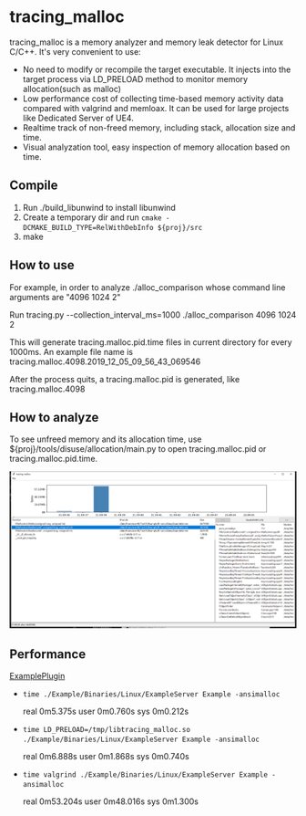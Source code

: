 # tracing_malloc

tracing_malloc is a memory analyzer and memory leak detector for Linux C/C++. It's very convenient to use:

* No need to modify or recompile the target executable. It injects into the target process via LD_PRELOAD method to monitor memory allocation(such as malloc)
* Low performance cost of collecting time-based memory activity data compared with valgrind and memloax. It can be used for large projects like Dedicated Server of UE4.
* Realtime track of non-freed memory, including stack, allocation size and time.
* Visual analyzation tool, easy inspection of memory allocation based on time.

## Compile

1. Run ./build_libunwind to install libunwind
2. Create a temporary dir and run `cmake -DCMAKE_BUILD_TYPE=RelWithDebInfo ${proj}/src`
3. make

## How to use

For example, in order to analyze ./alloc_comparison whose command line arguments are "4096 1024 2"

Run tracing.py --collection_interval_ms=1000 ./alloc_comparison 4096 1024 2

This will generate tracing.malloc.pid.time files in current directory for every 1000ms. An example file name is tracing.malloc.4098.2019_12_05_09_56_43_069546

After the process quits, a tracing.malloc.pid is generated, like tracing.malloc.4098

## How to analyze

To see unfreed memory and its allocation time, use ${proj}/tools/disuse/allocation/main.py to open tracing.malloc.pid or tracing.malloc.pid.time.

![](./alloc_comparison.png)

## Performance

[ExamplePlugin](./tools/ExamplePlugin)

* `time ./Example/Binaries/Linux/ExampleServer Example -ansimalloc` 

    real    0m5.375s
    user    0m0.760s
    sys     0m0.212s

* `time LD_PRELOAD=/tmp/libtracing_malloc.so ./Example/Binaries/Linux/ExampleServer Example -ansimalloc`

    real    0m6.888s
    user    0m1.868s
    sys     0m0.740s

* `time valgrind ./Example/Binaries/Linux/ExampleServer Example -ansimalloc`

    real    0m53.204s
    user    0m48.016s
    sys     0m1.300s
